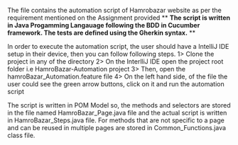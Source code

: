 The file contains the automation script of Hamrobazar website as per the requirement mentioned on the Assignment provided
**
**The script is written in Java Progamming Langauage following the BDD in Cucumber framework. The tests are defined using the Gherkin syntax.**
**

In order to execute the automation script, the user should have a IntelliJ IDE setup in their device, then you can follow following steps.
1> Clone the project in any of the directory
2> On the InterlliJ IDE open the project root folder i.e HamroBazar-Automation project
3> Then, open the hamroBazar_Automation.feature file
4> On the left hand side, of the file the user could see the green arrow buttons, click on it and run the automation script

The script is written in POM Model so, the methods and selectors are stored in the file named HamroBazar_Page.java file and the actual script is written in HamroBazar_Steps.java file. For methods that are not specific to a page and
can be reused in multiple pages are stored in Common_Functions.java class file. 
